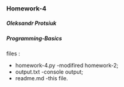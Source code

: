 ### Homework-4

##### Oleksandr Protsiuk  
##### Programming-Basics


files :

+ homework-4.py -modifired homework-2;
+ output.txt     -console output;
+ readme.md     -this file.
